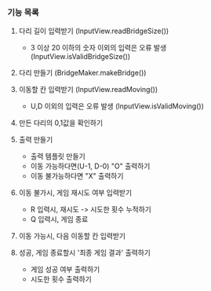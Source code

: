 ### 기능 목록

1. 다리 길이 입력받기 (InputView.readBridgeSize())

   - 3 이상 20 이하의 숫자 이외의 입력은 오류 발생(InputView.isValidBridgeSize())

2. 다리 만들기 (BridgeMaker.makeBridge())

3. 이동할 칸 입력받기 (InputView.readMoving())

   - U,D 이외의 입력은 오류 발생 (InputView.isValidMoving())

4. 만든 다리의 0,1값을 확인하기

5. 출력 만들기

   - 출력 템플릿 만들기
   - 이동 가능하다면(U-1, D-0) "O" 출력하기
   - 이동 불가능하다면 "X" 출력하기

6. 이동 불가시, 게임 재시도 여부 입력받기
   - R 입력시, 재시도 -> 시도한 횟수 누적하기
   - Q 입력시, 게임 종료
7. 이동 가능시, 다음 이동할 칸 입력받기

8. 성공, 게임 종료할시 '최종 게임 결과' 출력하기
   - 게임 성공 여부 출력하기
   - 시도한 횟수 출력하기
